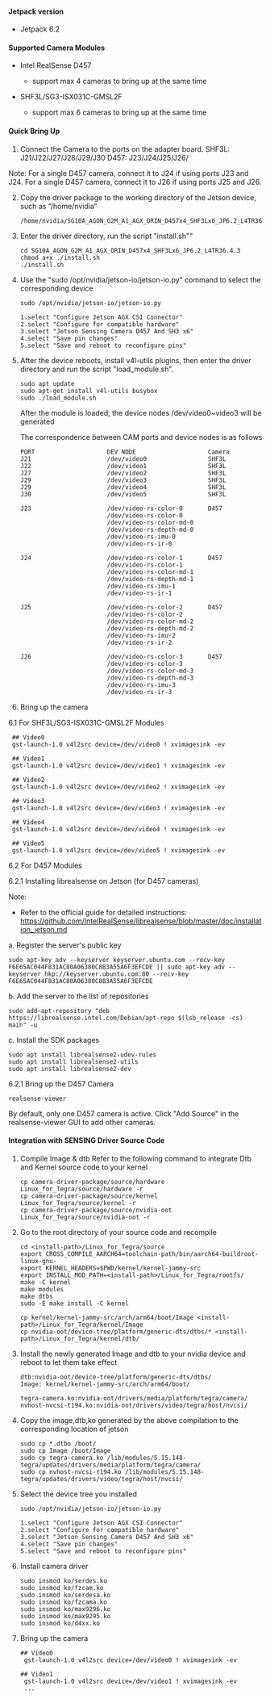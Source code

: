 #### Jetpack version

* Jetpack 6.2

#### Supported Camera Modules

* Intel RealSense D457

  * support max 4 cameras to bring up at the same time
* SHF3L/SG3-ISX031C-GMSL2F
  * support max 6 cameras to bring up at the same time

#### Quick Bring Up

1. Connect the Camera to the ports on the adapter board.
SHF3L: J21/J22/J27/J28/J29/J30
D457: J23/J24/J25/J26/

Note:
For a single D457 camera, connect it to J24 if using ports J23 and J24.
For a single D457 camera, connect it to J26 if using ports J25 and J26.

2. Copy the driver package to the working directory of the Jetson device, such as “/home/nvidia”

   ```
   /home/nvidia/SG10A_AGON_G2M_A1_AGX_ORIN_D457x4_SHF3Lx6_JP6.2_L4TR36.4.3
   ```
3. Enter the driver directory, run the script "install.sh""

   ```
   cd SG10A_AGON_G2M_A1_AGX_ORIN_D457x4_SHF3Lx6_JP6.2_L4TR36.4.3
   chmod a+x ./install.sh
   ./install.sh
   ```
4. Use the "sudo /opt/nvidia/jetson-io/jetson-io.py" command to select the corresponding device

   ```
   sudo /opt/nvidia/jetson-io/jetson-io.py

   1.select "Configure Jetson AGX CSI Connector"
   2.select "Configure for compatible hardware"
   3.select "Jetson Sensing Camera D457 And SH3 x6"
   4.select "Save pin changes"
   5.select "Save and reboot to reconfigure pins"
   ```

5. After the device reboots, install v4l-utils plugins, then enter the driver directory and run the script "load_module.sh".

   ```
   sudo apt update
   sudo apt-get install v4l-utils busybox
   sudo ./load_module.sh
   ```
   After the module is loaded, the device nodes /dev/video0~video3 will be generated

   The correspondence between CAM ports and device nodes is as follows

    ```
    PORT                    DEV NODE                    Camera
    J21                     /dev/video0                 SHF3L
    J22                     /dev/video1                 SHF3L
    J27                     /dev/video2                 SHF3L
    J29                     /dev/video3                 SHF3L
    J29                     /dev/video4                 SHF3L
    J30                     /dev/video5                 SHF3L

    J23                     /dev/video-rs-color-0       D457
                            /dev/video-rs-color-0
                            /dev/video-rs-color-md-0
                            /dev/video-rs-depth-md-0
                            /dev/video-rs-imu-0
                            /dev/video-rs-ir-0

    J24                     /dev/video-rs-color-1       D457
                            /dev/video-rs-color-1
                            /dev/video-rs-color-md-1
                            /dev/video-rs-depth-md-1
                            /dev/video-rs-imu-1
                            /dev/video-rs-ir-1

    J25                     /dev/video-rs-color-2       D457
                            /dev/video-rs-color-2
                            /dev/video-rs-color-md-2
                            /dev/video-rs-depth-md-2
                            /dev/video-rs-imu-2
                            /dev/video-rs-ir-2

    J26                     /dev/video-rs-color-3       D457
                            /dev/video-rs-color-3
                            /dev/video-rs-color-md-3
                            /dev/video-rs-depth-md-3
                            /dev/video-rs-imu-3
                            /dev/video-rs-ir-3
    ```

6. Bring up the camera

6.1 For SHF3L/SG3-ISX031C-GMSL2F Modules
   ```
    ## Video0
    gst-launch-1.0 v4l2src device=/dev/video0 ! xvimagesink -ev

    ## Video1
    gst-launch-1.0 v4l2src device=/dev/video1 ! xvimagesink -ev

    ## Video2
    gst-launch-1.0 v4l2src device=/dev/video2 ! xvimagesink -ev

    ## Video3
    gst-launch-1.0 v4l2src device=/dev/video3 ! xvimagesink -ev

    ## Video4
    gst-launch-1.0 v4l2src device=/dev/video4 ! xvimagesink -ev

    ## Video5
    gst-launch-1.0 v4l2src device=/dev/video5 ! xvimagesink -ev
   ```
6.2 For D457 Modules

6.2.1 Installing librealsense on Jetson (for D457 cameras)

Note:
- Refer to the official guide for detailed instructions:
  https://github.com/IntelRealSense/librealsense/blob/master/doc/installation_jetson.md

a. Register the server's public key
   ```
   sudo apt-key adv --keyserver keyserver.ubuntu.com --recv-key F6E65AC044F831AC80A06380C8B3A55A6F3EFCDE || sudo apt-key adv --keyserver hkp://keyserver.ubuntu.com:80 --recv-key F6E65AC044F831AC80A06380C8B3A55A6F3EFCDE
   ```

b. Add the server to the list of repositories
   ```
   sudo add-apt-repository "deb https://librealsense.intel.com/Debian/apt-repo $(lsb_release -cs) main" -u
   ```

c. Install the SDK packages
   ```
   sudo apt install librealsense2-udev-rules
   sudo apt install librealsense2-utils
   sudo apt install librealsense2-dev
   ```

6.2.1 Bring up the D457 Camera
   ```
   realsense-viewer
   ```
   By default, only one D457 camera is active. Click "Add Source" in the realsense-viewer GUI to add other cameras.



#### Integration with SENSING Driver Source Code

1. Compile Image & dtb
   Refer to the following command to integrate Dtb and Kernel source code to your kernel

   ```
   cp camera-driver-package/source/hardware Linux_for_Tegra/source/hardware -r
   cp camera-driver-package/source/kernel Linux_for_Tegra/source/kernel -r
   cp camera-driver-package/source/nvidia-oot Linux_for_Tegra/source/nvidia-oot -r
   ```
2. Go to the root directory of your source code and recompile

   ```
   cd <install-path>/Linux_for_Tegra/source
   export CROSS_COMPILE_AARCH64=toolchain-path/bin/aarch64-buildroot-linux-gnu-
   export KERNEL_HEADERS=$PWD/kernel/kernel-jammy-src
   export INSTALL_MOD_PATH=<install-path>/Linux_for_Tegra/rootfs/
   make -C kernel
   make modules
   make dtbs
   sudo -E make install -C kernel

   cp kernel/kernel-jammy-src/arch/arm64/boot/Image <install-path>/Linux_for_Tegra/kernel/Image
   cp nvidia-oot/device-tree/platform/generic-dts/dtbs/* <install-path>/Linux_for_Tegra/kernel/dtb/
   ```
3. Install the newly generated Image and dtb to your nvidia device and reboot to let them take effect

   ```
   dtb:nvidia-oot/device-tree/platform/generic-dts/dtbs/
   Image: kernel/kernel-jammy-src/arch/arm64/boot/

   tegra-camera.ko:nvidia-oot/drivers/media/platform/tegra/camera/
   nvhost-nvcsi-t194.ko:nvidia-oot/drivers/video/tegra/host/nvcsi/
   ```
4. Copy the image,dtb,ko generated by the above compilation to the corresponding location of jetson

   ```
   sudo cp *.dtbo /boot/
   sudo cp Image /boot/Image
   sudo cp tegra-camera.ko /lib/modules/5.15.148-tegra/updates/drivers/media/platform/tegra/camera/
   sudo cp nvhost-nvcsi-t194.ko /lib/modules/5.15.148-tegra/updates/drivers/video/tegra/host/nvcsi/
   ```
5. Select the device tree you installed

   ```
   sudo /opt/nvidia/jetson-io/jetson-io.py

   1.select "Configure Jetson AGX CSI Connector"
   2.select "Configure for compatible hardware"
   3.select "Jetson Sensing Camera D457 And SH3 x6"
   4.select "Save pin changes"
   5.select "Save and reboot to reconfigure pins"
   ```
6. Install camera driver

   ```
   sudo insmod ko/serdes.ko
   sudo insmod ko/fzcam.ko
   sudo insmod ko/serdesa.ko
   sudo insmod ko/fzcama.ko
   sudo insmod ko/max9296.ko
   sudo insmod ko/max9295.ko
   sudo insmod ko/d4xx.ko
   ```
7. Bring up the camera

   ```
   ## Video0
    gst-launch-1.0 v4l2src device=/dev/video0 ! xvimagesink -ev

   ## Video1
    gst-launch-1.0 v4l2src device=/dev/video1 ! xvimagesink -ev
    ...
   ```
